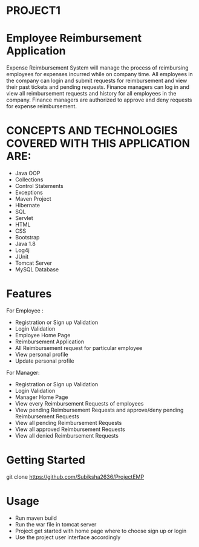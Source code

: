 # PROJECT1

# Employee Reimbursement Application

Expense Reimbursement System will manage the process of reimbursing employees for expenses incurred while on company time. All employees in the company can login and submit requests for reimbursement and view their past tickets and pending requests. Finance managers can log in and view all reimbursement requests and history for all employees in the company. Finance managers are authorized to approve and deny requests for expense reimbursement.

# CONCEPTS AND TECHNOLOGIES COVERED WITH THIS APPLICATION ARE:
* Java OOP
* Collections
* Control Statements
* Exceptions
* Maven Project
* Hibernate 
* SQL
* Servlet
* HTML
* CSS
* Bootstrap
* Java 1.8
* Log4j
* JUnit
* Tomcat Server
* MySQL Database


# Features

For Employee :
* Registration or Sign up Validation
* Login Validation
* Employee Home Page
* Reimbursement Application
* All Reimbursement request for particular employee
* View personal profile
* Update personal profile

For Manager:
* Registration or Sign up Validation
* Login Validation
* Manager Home Page
* View every Reimbursement Requests of employees
* View pending Reimbursement Requests and approve/deny pending Reimbursement Requests
* View all pending Reimbursement Requests
* View all approved Reimbursement Requests
* View all denied Reimbursement Requests

# Getting Started 
git clone https://github.com/Subiksha2636/ProjectEMP

# Usage
* Run maven build
* Run the war file in tomcat server
* Project get started with home page where to choose sign up or login
* Use the project user interface accordingly 
